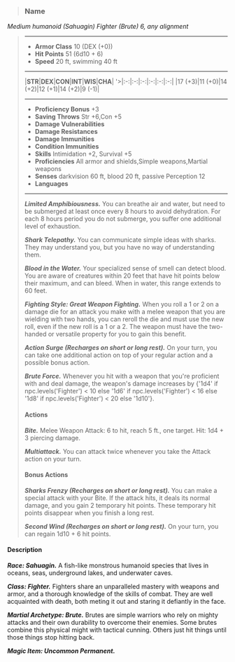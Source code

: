 >### Name
*Medium humanoid (Sahuagin) Fighter (Brute) 6, any alignment*
>___
>- **Armor Class** 10 (DEX (+0))
>- **Hit Points** 51 (6d10 + 6)
>- **Speed** 20 ft, swimming 40 ft
>___
>|**STR**|**DEX**|**CON**|**INT**|**WIS**|**CHA**|
'>|:-:|:-:|:-:|:-:|:-:|:-:|
>|17 (+3)|11 (+0)|14 (+2)|12 (+1)|14 (+2)|9 (-1)|
>___
>- **Proficiency Bonus** +3
>- **Saving Throws** Str +6,Con +5
>- **Damage Vulnerabilities** 
>- **Damage Resistances** 
>- **Damage Immunities** 
>- **Condition Immunities** 
>- **Skills** Intimidation +2, Survival +5
>- **Proficiencies** All armor and shields,Simple weapons,Martial weapons
>- **Senses** darkvision 60 ft, blood 20 ft, passive Perception 12
>- **Languages** 
>___
>***Limited Amphibiousness.*** You can breathe air and water, but need to be submerged at least once every 8 hours to avoid dehydration. For each 8 hours period you do not submerge, you suffer one additional level of exhaustion.
>
>***Shark Telepathy.*** You can communicate simple ideas with sharks. They may understand you, but you have no way of understanding them.
>
>***Blood in the Water.*** Your specialized sense of smell can detect blood. You are aware of creatures within 20 feet that have hit points below their maximum, and can bleed. When in water, this range extends to 60 feet.
>
>***Fighting Style: Great Weapon Fighting.*** When you roll a 1 or 2 on a damage die for an attack you make with a melee weapon that you are wielding with two hands, you can reroll the die and must use the new roll, even if the new roll is a 1 or a 2. The weapon must have the two-handed or versatile property for you to gain this benefit.
>
>***Action Surge (Recharges on short or long rest).*** On your turn, you can take one additional action on top of your regular action and a possible bonus action.
>
>***Brute Force.*** Whenever you hit with a weapon that you're proficient with and deal damage, the weapon's damage increases by {'1d4' if npc.levels('Fighter') < 10 else '1d6' if npc.levels('Fighter') < 16 else '1d8' if npc.levels('Fighter') < 20 else '1d10'}.
>
>#### Actions
>***Bite.*** Melee Weapon Attack: 6 to hit, reach 5 ft., one target. Hit: 1d4 + 3 piercing damage.
>
>***Multiattack.*** You can attack twice whenever you take the Attack action on your turn.
>
>
>#### Bonus Actions
>***Sharks Frenzy (Recharges on short or long rest).*** You can make a special attack with your Bite. If the attack hits, it deals its normal damage, and you gain 2 temporary hit points. These temporary hit points disappear when you finish a long rest.
>
>***Second Wind (Recharges on short or long rest).*** On your turn, you can regain 1d10 + 6 hit points.
>

#### Description
***Race: Sahuagin.*** A fish-like monstrous humanoid species that lives in oceans, seas, underground lakes, and underwater caves.

***Class: Fighter.*** Fighters share an unparalleled mastery with weapons and armor, and a thorough knowledge of the skills of combat. They are well acquainted with death, both meting it out and staring it defiantly in the face.

***Martial Archetype: Brute.*** Brutes are simple warriors who rely on mighty attacks and their own durability to overcome their enemies. Some brutes combine this physical might with tactical cunning. Others just hit things until those things stop hitting back.

***Magic Item: Uncommon Permanent.***




